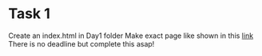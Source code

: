 # Task 1
Create an index.html in Day1 folder
Make exact page like shown in this [link](https://fakeclients.com/blog/webdesign-practice-exercise)
There is no deadline but complete this asap!
